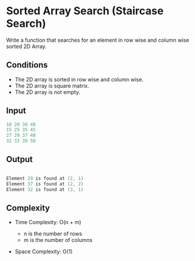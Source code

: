 # Sorted Array Search (Staircase Search)

Write a function that searches for an element in row wise and column wise sorted 2D Array.

## Conditions

* The 2D array is sorted in row wise and column wise.
* The 2D array is square matrix.
* The 2D array is not empty.

## Input

```cpp
10 20 30 40
15 25 35 45
27 29 37 48
32 33 39 50
```

## Output

```cpp

Element 29 is found at (2, 1)
Element 37 is found at (2, 2)
Element 32 is found at (3, 1)

```

## Complexity

* Time Complexity: O(n + m)

  * n is the number of rows
  * m is the number of columns

* Space Complexity: O(1)
